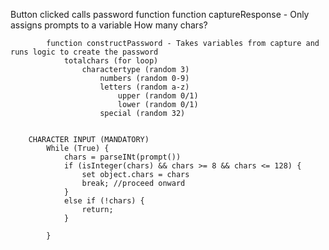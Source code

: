 Button clicked
    calls password function
        function captureResponse - Only assigns prompts to a variable
            How many chars?

            function constructPassword - Takes variables from capture and runs logic to create the password
                totalchars (for loop)
                    charactertype (random 3)
                        numbers (random 0-9)
                        letters (random a-z)
                            upper (random 0/1)
                            lower (random 0/1)
                        special (random 32)


        CHARACTER INPUT (MANDATORY)
            While (True) {
                chars = parseINt(prompt())
                if (isInteger(chars) && chars >= 8 && chars <= 128) {
                    set object.chars = chars
                    break; //proceed onward
                }
                else if (!chars) {
                    return;
                }

            }
                
                
